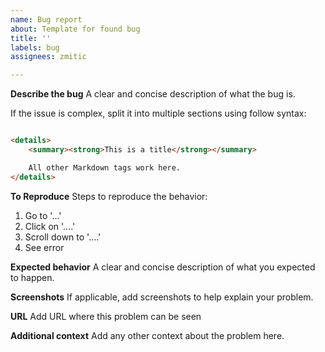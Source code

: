 ```yaml
---
name: Bug report
about: Template for found bug
title: ''
labels: bug
assignees: zmitic

---
```


**Describe the bug**
A clear and concise description of what the bug is.

If the issue is complex, split it into multiple sections using follow syntax:

```html

<details>
    <summary><strong>This is a title</strong></summary>

    All other Markdown tags work here.
</details>

```

**To Reproduce**
Steps to reproduce the behavior:

1. Go to '...'
2. Click on '....'
3. Scroll down to '....'
4. See error

**Expected behavior**
A clear and concise description of what you expected to happen.

**Screenshots**
If applicable, add screenshots to help explain your problem.

**URL**
Add URL where this problem can be seen

**Additional context**
Add any other context about the problem here.
